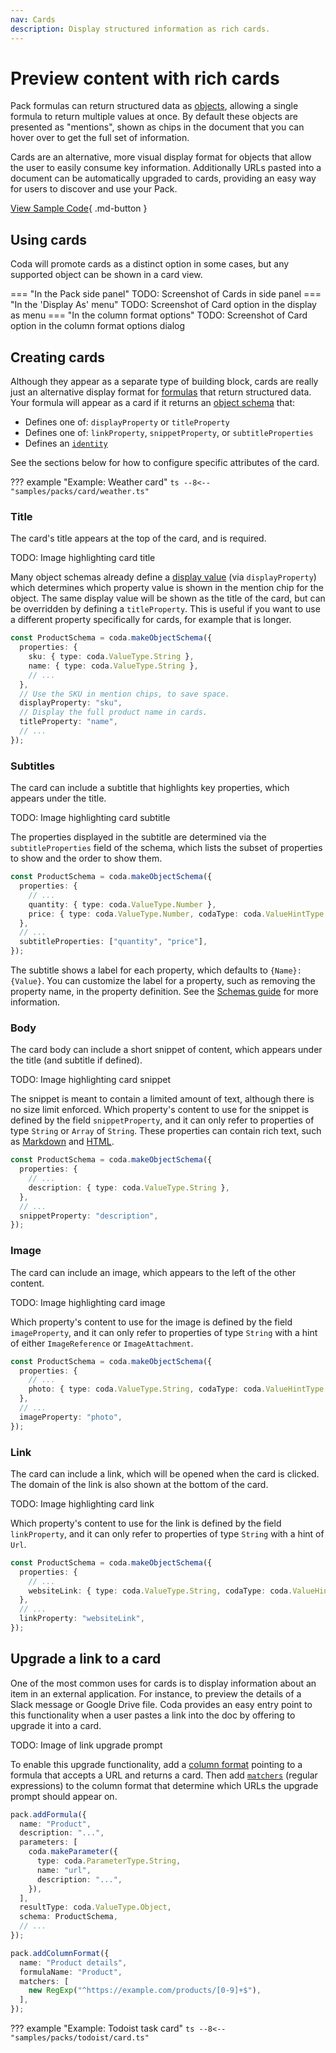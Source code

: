 ```yaml
---
nav: Cards
description: Display structured information as rich cards.
---
```


# Preview content with rich cards

Pack formulas can return structured data as [objects][data_types_objects], allowing a single formula to return multiple values at once. By default these objects are presented as "mentions", shown as chips in the document that you can hover over to get the full set of information.

Cards are an alternative, more visual display format for objects that allow the user to easily consume key information. Additionally URLs pasted into a document can be automatically upgraded to cards, providing an easy way for users to discover and use your Pack.

[View Sample Code][samples]{ .md-button }


## Using cards

Coda will promote cards as a distinct option in some cases, but any supported object can be shown in a card view.

=== "In the Pack side panel"
    TODO: Screenshot of Cards in side panel
=== "In the 'Display As' menu"
    TODO: Screenshot of Card option in the display as menu
=== "In the column format options"
    TODO: Screenshot of Card option in the column format options dialog


## Creating cards

Although they appear as a separate type of building block, cards are really just an alternative display format for [formulas][formulas] that return structured data. Your formula will appear as a card if it returns an [object schema][schemas_object] that:

- Defines one of: `displayProperty` or `titleProperty`
- Defines one of: `linkProperty`, `snippetProperty`, or `subtitleProperties`
- Defines an [`identity`][schemas_identity]

See the sections below for how to configure specific attributes of the card.

??? example "Example: Weather card"
    ```ts
    --8<-- "samples/packs/card/weather.ts"
    ```


### Title

The card's title appears at the top of the card, and is required.

TODO: Image highlighting card title

Many object schemas already define a [display value][schemas_display_value] (via `displayProperty`) which determines which property value is shown in the mention chip for the object. The same display value will be shown as the title of the card, but can be overridden by defining a `titleProperty`. This is useful if you want to use a different property specifically for cards, for example that is longer.

```ts
const ProductSchema = coda.makeObjectSchema({
  properties: {
    sku: { type: coda.ValueType.String },
    name: { type: coda.ValueType.String },
    // ...
  },
  // Use the SKU in mention chips, to save space.
  displayProperty: "sku",
  // Display the full product name in cards.
  titleProperty: "name",
  // ...
});
```


### Subtitles

The card can include a subtitle that highlights key properties, which appears under the title.

TODO: Image highlighting card subtitle

The properties displayed in the subtitle are determined via the `subtitleProperties` field of the schema, which lists the subset of properties to show and the order to show them.

```ts
const ProductSchema = coda.makeObjectSchema({
  properties: {
    // ...
    quantity: { type: coda.ValueType.Number },
    price: { type: coda.ValueType.Number, codaType: coda.ValueHintType.Currency },
  },
  // ...
  subtitleProperties: ["quantity", "price"],
});
```

The subtitle shows a label for each property, which defaults to `{Name}: {Value}`. You can customize the label for a property, such as removing the property name, in the property definition. See the [Schemas guide][schemas_property_labels] for more information.


### Body

The card body can include a short snippet of content, which appears under the title (and subtitle if defined).

TODO: Image highlighting card snippet

The snippet is meant to contain a limited amount of text, although there is no size limit enforced. Which property's content to use for the snippet is defined by the field `snippetProperty`, and it can only refer to properties of type `String` or `Array` of `String`. These properties can contain rich text, such as [Markdown][data_types_markdown] and [HTML][data_types_html].

```ts
const ProductSchema = coda.makeObjectSchema({
  properties: {
    // ...
    description: { type: coda.ValueType.String },
  },
  // ...
  snippetProperty: "description",
});
```


### Image

The card can include an image, which appears to the left of the other content.

TODO: Image highlighting card image

Which property's content to use for the image is defined by the field `imageProperty`, and it can only refer to properties of type `String` with a hint of either `ImageReference` or `ImageAttachment`.

```ts
const ProductSchema = coda.makeObjectSchema({
  properties: {
    // ...
    photo: { type: coda.ValueType.String, codaType: coda.ValueHintType.ImageReference },
  },
  // ...
  imageProperty: "photo",
});
```


### Link

The card can include a link, which will be opened when the card is clicked. The domain of the link is also shown at the bottom of the card.

TODO: Image highlighting card link

Which property's content to use for the link is defined by the field `linkProperty`, and it can only refer to properties of type `String` with a hint of `Url`.

```ts
const ProductSchema = coda.makeObjectSchema({
  properties: {
    // ...
    websiteLink: { type: coda.ValueType.String, codaType: coda.ValueHintType.Url },
  },
  // ...
  linkProperty: "websiteLink",
});
```


## Upgrade a link to a card

One of the most common uses for cards is to display information about an item in an external application. For instance, to preview the details of a Slack message or Google Drive file. Coda provides an easy entry point to this functionality when a user pastes a link into the doc by offering to upgrade it into a card.

TODO: Image of link upgrade prompt

To enable this upgrade functionality, add a [column format][column_format] pointing to a formula that accepts a URL and returns a card. Then add [`matchers`][column_format_matchers] (regular expressions) to the column format that determine which URLs the upgrade prompt should appear on.


```ts
pack.addFormula({
  name: "Product",
  description: "...",
  parameters: [
    coda.makeParameter({
      type: coda.ParameterType.String,
      name: "url",
      description: "...",
    }),
  ],
  resultType: coda.ValueType.Object,
  schema: ProductSchema,
  // ...
});

pack.addColumnFormat({
  name: "Product details",
  formulaName: "Product",
  matchers: [
    new RegExp("^https://example.com/products/[0-9]+$"),
  ],
});
```

??? example "Example: Todoist task card"
    ```ts
    --8<-- "samples/packs/todoist/card.ts"
    ```


[formulas]: formulas.md
[schemas_object]: ../advanced/schemas.md#object
[schemas_display_value]: ../advanced/schemas.md#display-value
[schemas_featured_columns]: ../advanced/schemas.md#featured-columns
[schemas_property_labels]: ../advanced/schemas.md#property-labels
[data_types_markdown]: ../basics/data-types.md#markdown
[data_types_html]: ../basics/data-types.md#html
[column_format]: column-formats.md
[column_format_matchers]: column-formats.md#matchers
[schemas_identity]: ../advanced/schemas.md#schema-identity
[data_types_objects]: ../basics/data-types.md#objects
[samples]: ../../samples/topic/card.md
